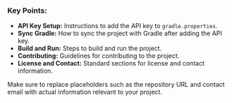 
### Key Points:

- **API Key Setup:** Instructions to add the API key to `gradle.properties`.
- **Sync Gradle:** How to sync the project with Gradle after adding the API key.
- **Build and Run:** Steps to build and run the project.
- **Contributing:** Guidelines for contributing to the project.
- **License and Contact:** Standard sections for license and contact information.

Make sure to replace placeholders such as the repository URL and contact email with actual information relevant to your project.
